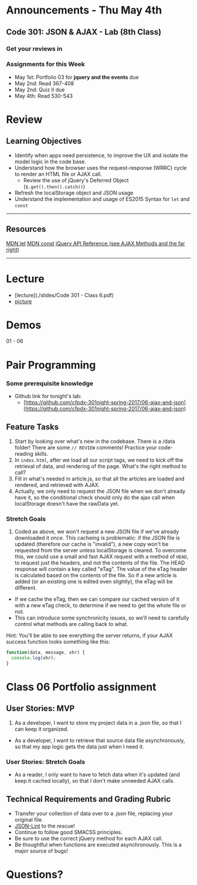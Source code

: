 # Announcements - Thu May 4th

## Code 301: JSON & AJAX - Lab (8th Class)

### Get your reviews in

### Assignments for this Week

* May 1st:  Portfolio 03 for **jquery and the events** due
* May 2nd:  Read 367-408
* May 2nd:  Quiz II due
* May 4th:  Read 530-543


# Review


## Learning Objectives
<!-- the learning objectives from the corresponding class number -->
* Identify when apps need persistence, to improve the UX and isolate the model logic in the code base.
* Understand how the browser uses the request-response (WRRC) cycle to render an HTML file or AJAX call.
  * Review the use of jQuery's Deferred Object (`$.get().then().catch()`)
* Refresh the localStorage object and JSON usage
* Understand the implementation and usage of ES2015 Syntax for `let` and `const`

---

## Resources
<!-- a list of links if any are necessary for the assignment-->
[MDN let](https://developer.mozilla.org/en-US/docs/Web/JavaScript/Reference/Statements/let)
[MDN const](https://developer.mozilla.org/en-US/docs/Web/JavaScript/Reference/Statements/const)
[jQuery API Reference (see AJAX Methods and the far right)](https://oscarotero.com/jquery/)

---

# Lecture

* [lecture](./slides/Code 301 - Class 6.pdf)
* [picture](./full-stack-diagram.png)

# Demos

01 - 06


# Pair Programming

### Some prerequisite knowledge

* Github link for tonight's lab:
	* [https://github.com/cfpdx-301night-spring-2017/06-ajax-and-json](https://github.com/cfpdx-301night-spring-2017/06-ajax-and-json)


## Feature Tasks
<!-- a list or description of the feature tasks you want the students to implement -->
1. Start by looking over what's new in the codebase. There is a /data folder! There are some `// REVIEW` comments! Practice your code-reading skills.
1. In `index.html`, after we load all our script tags, we need to kick off the retrieval of data, and rendering of the page. What's the right method to call?
1. Fill in what's needed in article.js, so that all the articles are loaded and rendered, and retrieved with AJAX.
1. Actually, we only need to request the JSON file when we don't already have it, so the conditional check should only do the ajax call when localStorage doesn't have the rawData yet.

### Stretch Goals
1. Coded as above, we won't request a new JSON file if we've already downloaded it once. This cacheing is problematic: if the JSON file is updated (therefore our cache is "invalid"), a new copy won't be requested from the server unless localStorage is cleared. To overcome this, we could use a small and fast AJAX request with a method of `HEAD`, to request just the headers, and not the contents of the file. The HEAD response will contain a key called "eTag". The value of the eTag header is calculated based on the contents of the file. So if a new article is added (or an existing one is edited even slightly), the eTag will be different.
  - If we cache the eTag, then we can compare our cached version of it with a new eTag check, to determine if we need to get the whole file or not.
  - This can introduce some synchronicity issues, so we'll need to carefully control what methods are calling back to what.

Hint: You'll be able to see everything the server returns, if your AJAX success function looks something like this:

```javascript
function(data, message, xhr) {
  console.log(xhr);
}
```


# Class 06 Portfolio assignment

## User Stories: MVP
 1. As a developer, I want to store my project data in a .json file, so that I can keep it organized.
 - As a developer, I want to retrieve that source data file asynchronously, so that my app logic gets the data just when I need it.

### User Stories: Stretch Goals
 - As a reader, I only want to have to fetch data when it's updated (and keep it cached locally), so that I don't make unneeded AJAX calls.

## Technical Requirements and Grading Rubric
 - Transfer your collection of data over to a .json file, replacing your original file.
 - [JSON-Lint](http://jsonlint.com/) to the rescue!
 - Continue to follow good SMACSS principles.
 - Be sure to use the correct jQuery method for each AJAX call.
 - Be thoughtful when functions are executed asynchronously. This is a major source of bugs!

# Questions?












